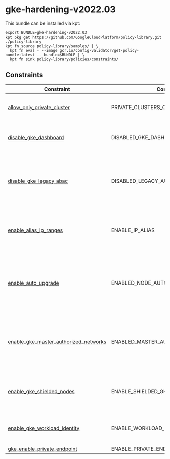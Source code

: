 # gke-hardening-v2022.03

This bundle can be installed via kpt:

```
export BUNDLE=gke-hardening-v2022.03
kpt pkg get https://github.com/GoogleCloudPlatform/policy-library.git ./policy-library
kpt fn source policy-library/samples/ | \
  kpt fn eval - --image gcr.io/config-validator/get-policy-bundle:latest -- bundle=$BUNDLE | \
  kpt fn sink policy-library/policies/constraints/
```

## Constraints

| Constraint                                                                                         | Control                           | Description                                                                       |
| -------------------------------------------------------------------------------------------------- | --------------------------------- | --------------------------------------------------------------------------------- |
| [allow_only_private_cluster](../../samples/gke_allow_only_private_cluster.yaml)                    | PRIVATE_CLUSTERS_ONLY             | Verifies all GKE clusters are Private Clusters.                                   |
| [disable_gke_dashboard](../../samples/gke_dashboard_disable.yaml)                                  | DISABLED_GKE_DASHBOARD            | Ensure Kubernetes web UI / Dashboard is disabled                                  |
| [disable_gke_legacy_abac](../../samples/gke_legacy_abac.yaml)                                      | DISABLED_LEGACY_AUTHORIZATION     | Ensure Legacy Authorization is set to Disabled on Kubernetes Engine Clusters      |
| [enable_alias_ip_ranges](../../samples/gke_enable_alias_ip_ranges.yaml)                            | ENABLE_IP_ALIAS                   | Ensure Kubernetes Cluster is created with Alias IP ranges enabled                 |
| [enable_auto_upgrade](../../samples/gke_node_pool_auto_upgrade.yaml)                               | ENABLED_NODE_AUTO_UPGRADE         | Ensure Automatic node upgrades is enabled on Kubernetes Engine Clusters nodes     |
| [enable_gke_master_authorized_networks](../../samples/gke_master_authorized_networks_enabled.yaml) | ENABLED_MASTER_AUTHORIZED_NETWORK | Ensure Master authorized networks is set to Enabled on Kubernetes Engine Clusters |
| [enable_gke_shielded_nodes](../../samples/gke_enable_shielded_nodes.yaml)                          | ENABLE_SHIELDED_GKE_NODES         | Checks that GKE is using Shielded nodes (secure boot).                            |
| [enable_gke_workload_identity](../../samples/gke_enable_workload_identity.yaml)                    | ENABLE_WORKLOAD_IDENTITY          | Ensure Workload Identity is enabled on a GKE cluster                              |
| [gke_enable_private_endpoint](../../samples/gke_enable_private_endpoint.yaml)                      | ENABLE_PRIVATE_ENDPOINT           |                                                                                   |

